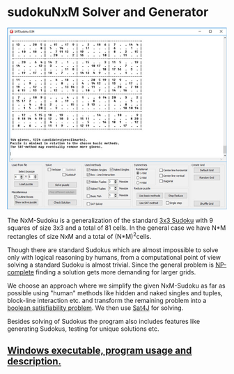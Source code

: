 # sudokuNxM Solver and Generator


![](gui.jpg "")

The NxM-Sudoku is a generalization of the standard <a href="https://en.wikipedia.org/wiki/Sudoku">3x3 Sudoku</a> with 9 squares of size 3x3 and a total of 81 cells. In the general case we have N\*M rectangles of size NxM and a total of (N*M)<sup>2</sup>cells.</p>
      <p><a href="themen/sudoku/program.html"></a> Though there are standard Sudokus which are almost impossible to solve only with logical reasoning by humans, from a computational point of view solving a standard Sudoku is almost trivial. Since the general problem is <a href="https://en.wikipedia.org/wiki/NP-completeness">NP-complete</a> finding a solution gets more demanding for larger grids.</p>
      <p>We choose an approach where we simplify the given NxM-Sudoku as far as possible using &quot;human&quot; methods like hidden and naked singles and tuples, block-line interaction etc. and transform the remaining problem into a <a href="https://en.wikipedia.org/wiki/Boolean_satisfiability_problem">boolean satisfiability problem</a>. We then use <a href="http://www.sat4j.org/">Sat4J</a> for solving.</p>
      Besides solving of Sudokus the program also includes features like generating Sudokus, testing for unique solutions etc.
      <p>
  
  
 ## <a href="http://kociemba.org/themen/sudoku/program.html">Windows executable, program usage and description.</a>
